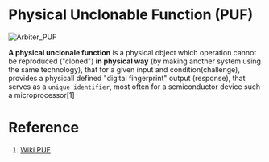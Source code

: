 # Physical Unclonable Function (PUF)

![Arbiter_PUF](https://github.com/MKrekker/PUF/assets/88595269/09adde0c-2b80-4fcd-92c9-6ff142f764bf)

**A physical unclonale function** is a physical object which operation cannot be reproduced ("cloned") **in physical way** (by making another system using the same technology), that for a given input and condition(challenge), provides a physicall defined "digital fingerprint" output (response), that serves as a `unique identifier`, most often for a semiconductor device such a microprocessor[1]

# Reference

1.  [Wiki PUF](https://en.wikipedia.org/wiki/Physical_unclonable_function)
